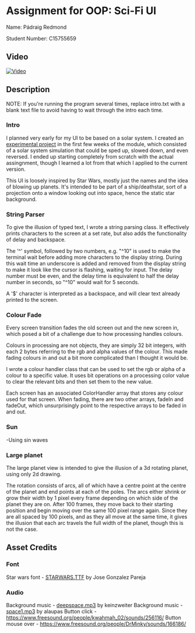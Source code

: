 # Assignment for OOP: Sci-Fi UI
Name: Pádraig Redmond

Student Number: C15755659

## Video
[![Video](http://img.youtube.com/vi/DzMRd3_q96k/0.jpg)](http://www.youtube.com/watch?v=DzMRd3_q96k)

## Description
NOTE: If you're running the program several times, replace intro.txt with a blank text file to avoid having to wait through the intro each time.

### Intro
I planned very early for my UI to be based on a solar system. I created an [experimental project](https://github.com/Red350/Solar_system_experiment) in the first few weeks of the module, which consisted of a solar system simulation that could be sped up, slowed down, and even reversed. I ended up starting completely from scratch with the actual assingnment, though I learned a lot from that which I applied to the current version.

This UI is loosely inspired by Star Wars, mostly just the names and the idea of blowing up planets. It's intended to be part of a ship/deathstar, sort of a projection onto a window looking out into space, hence the static star background.

### String Parser
To give the illusion of typed text, I wrote a string parsing class. It effectively prints characters to the screen at a set rate, but also adds the functionality of delay and backspace.

The '^' symbol, followed by two numbers, e.g. "^10" is used to make the terminal wait before adding more characters to the display string. During this wait time an underscore is added and removed from the display string to make it look like the cursor is flashing, waiting for input. The delay number must be even, and the delay time is equivalent to half the delay number in seconds, so "^10" would wait for 5 seconds.

A '$' character is interpreted as a backspace, and will clear text already printed to the screen.

### Colour Fade
Every screen transition fades the old screen out and the new screen in, which posed a bit of a challenge due to how processing handles colours.

Colours in processing are not objects, they are simply 32 bit integers, with each 2 bytes referring to the rgb and alpha values of the colour. This made fading colours in and out a bit more complicated than I thought it would be.

I wrote a colour handler class that can be used to set the rgb or alpha of a colour to a specific value. It uses bit operations on a processing color value to clear the relevant bits and then set them to the new value.

Each screen has an associated ColorHandler array that stores any colour used for that screen. When fading, there are two other arrays, fadeIn and fadeOut, which unsurprisingly point to the respective arrays to be faded in and out.

### Sun
-Using sin waves

### Large planet
The large planet view is intended to give the illusion of a 3d rotating planet, using only 2d drawing.

The rotation consists of arcs, all of which have a centre point at the centre of the planet and end points at each of the poles. The arcs either shrink or grow their width by 1 pixel every frame depending on which side of the planet they are on. After 100 frames, they move back to their starting position and begin moving over the same 100 pixel range again. Since they are all spaced by 100 pixels, and as they all move at the same time, it gives the illusion that each arc travels the full width of the planet, though this is not the case.

## Asset Credits

### Font
Star wars font - [STARWARS.TTF](http://www.fonts2u.com/starwars.font) by Jose Gonzalez Pareja

### Audio
Background music - [deepspace.mp3](https://www.freesound.org/people/keinzweiter/sounds/161615/) by keinzweiter
Background music - [space1.mp3](https://www.freesound.org/people/alaupas/sounds/176685/) by alaupas
Button click - https://www.freesound.org/people/kwahmah_02/sounds/256116/
Button mouse over - https://www.freesound.org/people/DrMinky/sounds/166186/